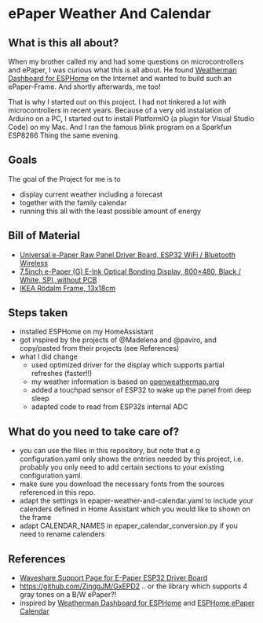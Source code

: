 # ePaper Weather And Calendar

## What is this all about?

When my brother called my and had some questions on microcontrollers and ePaper, I was curious what this is all about. He found [Weatherman Dashboard for ESPHome](https://github.com/Madelena/esphome-weatherman-dashboard) on the Internet and wanted to build such an ePaper-Frame. And shortly afterwards, me too!

That is why I started out on this project. I had not tinkered a lot with microcontrollers in recent years. Because of a very old installation of Arduino on a PC, I started out to install PlatformIO (a plugin for Visual Studio Code) on my Mac. And I ran the famous blink program on a Sparkfun ESP8266 Thing the same evening.

## Goals
The goal of the Project for me is to 
- display current weather including a forecast
- together with the family calendar
- running this all with the least possible amount of energy

## Bill of Material
- [Universal e-Paper Raw Panel Driver Board, ESP32 WiFi / Bluetooth Wireless](https://www.waveshare.com/e-paper-esp32-driver-board.htm)
- [7.5inch e-Paper (G) E-Ink Optical Bonding Display, 800×480, Black / White, SPI, without PCB](https://www.waveshare.com/7.5inch-e-Paper-G.htm)
- [IKEA Rödalm Frame, 13x18cm](https://www.ikea.com/ch/de/p/roedalm-rahmen-eichenachbildung-10566390/)

## Steps taken
- installed ESPHome on my HomeAssistant
- got inspired by the projects of @Madelena and @paviro, and copy/pasted from their projects (see References)
- what I did change
  - used optimized driver for the display which supports partial refreshes (faster!!)
  - my weather information is based on [openweathermap.org](https://openweathermap.org/)
  - added a touchpad sensor of ESP32 to wake up the panel from deep sleep
  - adapted code to read from ESP32s internal ADC
 
## What do you need to take care of?
- you can use the files in this repository, but note that e.g configuration.yaml only shows the entries needed by this project, i.e. probably you only need to add certain sections to your existing configuration.yaml.
- make sure you download the necessary fonts from the sources referenced in this repo.
- adapt the settings in epaper-weather-and-calendar.yaml to include your calenders defined in Home Assistant which you would like to shown on the frame
- adapt CALENDAR_NAMES in epaper_calendar_conversion.py if you need to rename calenders

## References
- [Waveshare Support Page for E-Paper ESP32 Driver Board](https://www.waveshare.com/wiki/E-Paper_ESP32_Driver_Board)
- https://github.com/ZinggJM/GxEPD2 .. or the library which supports 4 gray tones on a B/W ePaper?!
- inspired by [Weatherman Dashboard for ESPHome](https://github.com/Madelena/esphome-weatherman-dashboard) and [ESPHome ePaper Calendar](https://github.com/paviro/ESPHome-ePaper-Calendar)
